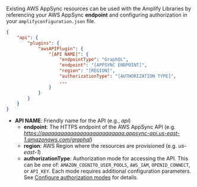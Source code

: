 Existing AWS AppSync resources can be used with the Amplify Libraries by referencing your AWS AppSync **endpoint** and configuring authorization  in your `amplifyconfiguration.json` file.

```json
{
    "api": {
        "plugins": {
            "awsAPIPlugin": {
                "[API NAME]": {
                    "endpointType": "GraphQL",
                    "endpoint": "[APPSYNC ENDPOINT]",
                    "region": "[REGION]",
                    "authorizationType": "[AUTHORIZATION TYPE]",
                    ...
                }
            }
        }
    }
}
```

- **API NAME**: Friendly name for the API (e.g., *api*)
  - **endpoint**: The HTTPS endpoint of the AWS AppSync API (e.g. *https://aaaaaaaaaaaaaaaaaaaaaaaaaa.appsync-api.us-east-1.amazonaws.com/graphql*)
  - **region**:  AWS Region where the resources are provisioned (e.g. *us-east-1*)
  - **authorizationType**: Authorization mode for accessing the API. This can be one of: `AMAZON_COGNITO_USER_POOLS`, `AWS_IAM`, `OPENID_CONNECT`, or `API_KEY`. Each mode requires additional configuration parameters. See [Configure authorization modes](~/lib/graphqlapi/authz.md) for  details.
